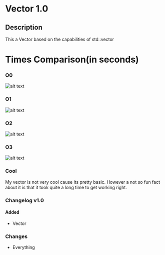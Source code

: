 
# Vector 1.0

## Description

This a Vector based on the capabilities of std::vector

# Times Comparison(in seconds)
### O0  
![alt text](https://i.imgur.com/zVjSwmK.png)

### O1
![alt text](https://i.imgur.com/91jlYt0.png)

### O2
![alt text](https://i.imgur.com/9yBnxFl.png)
### O3
![alt text](https://i.imgur.com/O6TdOno.png)

### Cool
My vector is not very cool cause its pretty basic. However a not so fun fact about it is that it took quite a long time to get working right.

### Changelog v1.0
#### Added
 - Vector
### Changes
- Everything


